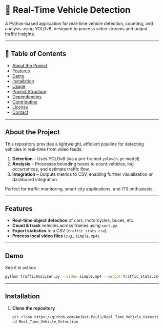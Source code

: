 # 🚗 Real-Time Vehicle Detection

A Python-based application for real-time vehicle detection, counting, and analysis using YOLOv8, designed to process video streams and output traffic insights.

---

## 🧰 Table of Contents

- [About the Project](#about-the-project)  
- [Features](#features)  
- [Demo](#demo)  
- [Installation](#installation)  
- [Usage](#usage)  
- [Project Structure](#project-structure)  
- [Dependencies](#dependencies)  
- [Contributing](#contributing)  
- [License](#license)  
- [Contact](#contact)  

---

## About the Project

This repository provides a lightweight, efficient pipeline for detecting vehicles in real-time from video feeds:

1. **Detection** – Uses YOLOv8 (via a pre-trained `yolov8n.pt` model).  
2. **Analysis** – Processes bounding boxes to count vehicles, log occurrences, and estimate traffic flow.  
3. **Integration** – Outputs metrics to CSV, enabling further visualization or dashboard integration.

Perfect for traffic monitoring, smart city applications, and ITS enthusiasts.

---

## Features

- **Real-time object detection** of cars, motorcycles, buses, etc.  
- **Count & track** vehicles across frames using `sort.py`.  
- **Export statistics** to a CSV (`traffic_stats.csv`).  
- **Process local video files** (e.g., `simple.mp4`).  

---

## Demo

See it in action:

```bash
python trafficAnalyzer.py --video simple.mp4 --output traffic_stats.csv
```
---

## Installation

1. **Clone the repository**  
   ```bash
   git clone https://github.com/Aniket-Paul1/Real_Time_Vehicle_Detection.git
   cd Real_Time_Vehicle_Detection
   ```
   
